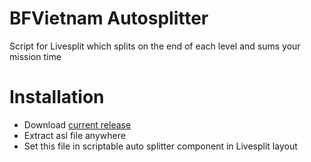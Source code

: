 # BFVietnam Autosplitter
Script for Livesplit which splits on the end of each level and sums your mission time

# Installation
* Download [current release](https://github.com/Dzoiver/battlefield-autosplitter/releases) 
* Extract asl file anywhere
* Set this file in scriptable auto splitter component in Livesplit layout
